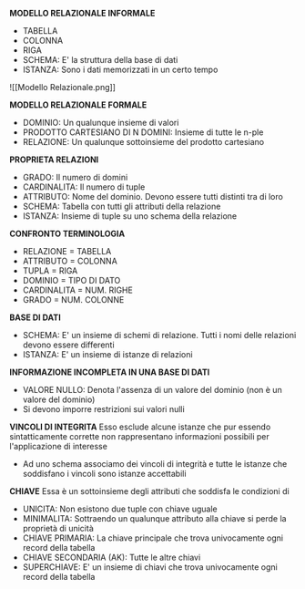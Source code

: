 **MODELLO RELAZIONALE INFORMALE**
- TABELLA
- COLONNA
- RIGA
- SCHEMA: E' la struttura della base di dati
- ISTANZA: Sono i dati memorizzati in un certo tempo

![[Modello Relazionale.png]]

**MODELLO RELAZIONALE FORMALE**
- DOMINIO: Un qualunque insieme di valori
- PRODOTTO CARTESIANO DI N DOMINI: Insieme di tutte le n-ple
- RELAZIONE: Un qualunque sottoinsieme del prodotto cartesiano

**PROPRIETA RELAZIONI**
- GRADO: Il numero di domini
- CARDINALITA: Il numero di tuple
- ATTRIBUTO: Nome del dominio. Devono essere tutti distinti tra di loro
- SCHEMA: Tabella con tutti gli attributi della relazione
- ISTANZA: Insieme di tuple su uno schema della relazione

**CONFRONTO TERMINOLOGIA**
- RELAZIONE = TABELLA
- ATTRIBUTO = COLONNA
- TUPLA = RIGA
- DOMINIO = TIPO DI DATO
- CARDINALITA = NUM. RIGHE
- GRADO = NUM. COLONNE

**BASE DI DATI**
- SCHEMA: E' un insieme di schemi di relazione. Tutti i nomi delle relazioni devono essere differenti
- ISTANZA: E' un insieme di istanze di relazioni

**INFORMAZIONE INCOMPLETA IN UNA BASE DI DATI**
- VALORE NULLO: Denota l'assenza di un valore del dominio (non è un valore del dominio)
- Si devono imporre restrizioni sui valori nulli

**VINCOLI DI INTEGRITA**
Esso esclude alcune istanze che pur essendo sintatticamente corrette non rappresentano informazioni possibili per l'applicazione di interesse
- Ad uno schema associamo dei vincoli di integrità e tutte le istanze che soddisfano i vincoli sono istanze accettabili

**CHIAVE**
Essa è un sottoinsieme degli attributi che soddisfa le condizioni di
- UNICITA: Non esistono due tuple con chiave uguale
- MINIMALITA: Sottraendo un qualunque attributo alla chiave si perde la proprietà di unicità
- CHIAVE PRIMARIA: La chiave principale che trova univocamente ogni record della tabella
- CHIAVE SECONDARIA (AK): Tutte le altre chiavi
- SUPERCHIAVE: E' un insieme di chiavi che trova univocamente ogni record della tabella







